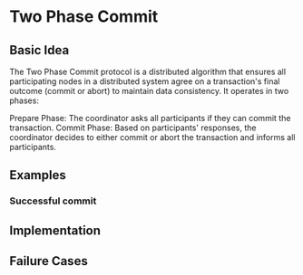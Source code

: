 # Two Phase Commit #
## Basic Idea ##
The Two Phase Commit protocol is a distributed algorithm that ensures all participating nodes in a distributed system agree on a transaction's final outcome (commit or abort) to maintain data consistency. It operates in two phases:

Prepare Phase: The coordinator asks all participants if they can commit the transaction.
Commit Phase: Based on participants' responses, the coordinator decides to either commit or abort the transaction and informs all participants.

## Examples ##
### Successful commit ###

## Implementation ##

## Failure Cases ##
